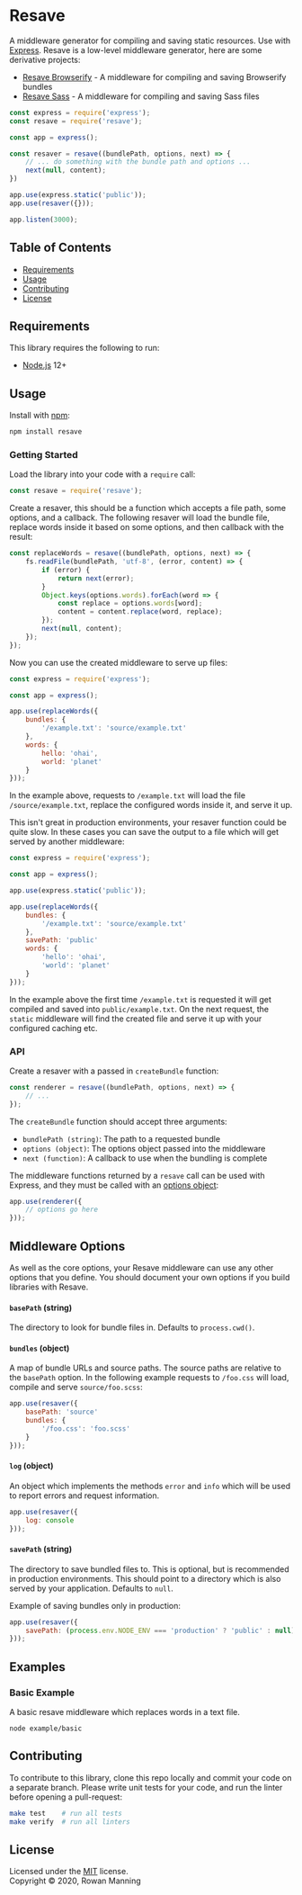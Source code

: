 
# Resave

A middleware generator for compiling and saving static resources. Use with [Express](http://expressjs.com/). Resave is a low-level middleware generator, here are some derivative projects:

  * [Resave Browserify](https://github.com/rowanmanning/resave-browserify) - A middleware for compiling and saving Browserify bundles
  * [Resave Sass](https://github.com/rowanmanning/resave-sass) - A middleware for compiling and saving Sass files

```js
const express = require('express');
const resave = require('resave');

const app = express();

const resaver = resave((bundlePath, options, next) => {
    // ... do something with the bundle path and options ...
    next(null, content);
})

app.use(express.static('public'));
app.use(resaver({}));

app.listen(3000);
```

## Table of Contents

  * [Requirements](#requirements)
  * [Usage](#usage)
  * [Contributing](#contributing)
  * [License](#license)


## Requirements

This library requires the following to run:

  * [Node.js](https://nodejs.org/) 12+


## Usage

Install with [npm](https://www.npmjs.com/):

```sh
npm install resave
```

### Getting Started

Load the library into your code with a `require` call:

```js
const resave = require('resave');
```

Create a resaver, this should be a function which accepts a file path, some options, and a callback. The following resaver will load the bundle file, replace words inside it based on some options, and then callback with the result:

```js
const replaceWords = resave((bundlePath, options, next) => {
    fs.readFile(bundlePath, 'utf-8', (error, content) => {
        if (error) {
            return next(error);
        }
        Object.keys(options.words).forEach(word => {
            const replace = options.words[word];
            content = content.replace(word, replace);
        });
        next(null, content);
    });
});
```

Now you can use the created middleware to serve up files:

```js
const express = require('express');

const app = express();

app.use(replaceWords({
    bundles: {
        '/example.txt': 'source/example.txt'
    },
    words: {
        hello: 'ohai',
        world: 'planet'
    }
}));
```

In the example above, requests to `/example.txt` will load the file `/source/example.txt`, replace the configured words inside it, and serve it up.

This isn't great in production environments, your resaver function could be quite slow. In these cases you can save the output to a file which will get served by another middleware:

```js
const express = require('express');

const app = express();

app.use(express.static('public'));

app.use(replaceWords({
    bundles: {
        '/example.txt': 'source/example.txt'
    },
    savePath: 'public'
    words: {
        'hello': 'ohai',
        'world': 'planet'
    }
}));
```

In the example above the first time `/example.txt` is requested it will get compiled and saved into `public/example.txt`. On the next request, the `static` middleware will find the created file and serve it up with your configured caching etc.

### API

Create a resaver with a passed in `createBundle` function:

```js
const renderer = resave((bundlePath, options, next) => {
    // ...
});
```

The `createBundle` function should accept three arguments:

  - `bundlePath (string)`: The path to a requested bundle
  - `options (object)`: The options object passed into the middleware
  - `next (function)`: A callback to use when the bundling is complete

The middleware functions returned by a `resave` call can be used with Express, and they must be called with an [options object](#middleware-options):

```js
app.use(renderer({
    // options go here
}));
```


## Middleware Options

As well as the core options, your Resave middleware can use any other options that you define. You should document your own options if you build libraries with Resave.

#### `basePath` (string)

The directory to look for bundle files in. Defaults to `process.cwd()`.

#### `bundles` (object)

A map of bundle URLs and source paths. The source paths are relative to the `basePath` option. In the following example requests to `/foo.css` will load, compile and serve `source/foo.scss`:

```js
app.use(resaver({
    basePath: 'source'
    bundles: {
        '/foo.css': 'foo.scss'
    }
}));
```

#### `log` (object)

An object which implements the methods `error` and `info` which will be used to report errors and request information.

```js
app.use(resaver({
    log: console
}));
```

#### `savePath` (string)

The directory to save bundled files to. This is optional, but is recommended in production environments. This should point to a directory which is also served by your application. Defaults to `null`.

Example of saving bundles only in production:

```js
app.use(resaver({
    savePath: (process.env.NODE_ENV === 'production' ? 'public' : null)
}));
```


## Examples

### Basic Example

A basic resave middleware which replaces words in a text file.

```
node example/basic
```


## Contributing

To contribute to this library, clone this repo locally and commit your code on a separate branch. Please write unit tests for your code, and run the linter before opening a pull-request:

```sh
make test    # run all tests
make verify  # run all linters
```


## License

Licensed under the [MIT](LICENSE) license.<br/>
Copyright &copy; 2020, Rowan Manning
